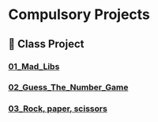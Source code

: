 # Compulsory Projects  

## 📂 **Class Project**

### [01_Mad_Libs](https://colab.research.google.com/drive/1v5JF892a6MZNWJ3TdGSEkKhHX-8afuWA) 

### [02_Guess_The_Number_Game](https://colab.research.google.com/drive/1BWwmLqcOz6DDW733EfxFI9INwuoOFQyJ)

### [03_Rock, paper, scissors](https://colab.research.google.com/drive/1_5YOltoiafxWREkeH9yifyxhhNDL63Ec)
